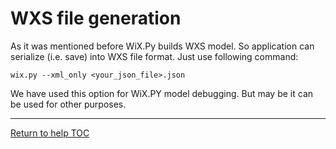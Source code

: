 # WXS file generation
As it was mentioned before WiX.Py builds WXS model. So application can serialize
(i.e. save) into WXS file format. Just use following command:

```
wix.py --xml_only <your_json_file>.json
```

We have used this option for WiX.PY model debugging. But may be it can be used
for other purposes.


---

[Return to help TOC](https://wix.sk1project.net/docs.php)
